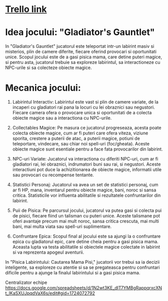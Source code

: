 # [Trello link](https://trello.com/b/VbuYAsOw/gladiators-gauntlet-unity) 



# Idea jocului: "Gladiator's Gauntlet"

In "Gladiator's Gauntlet" jucatorul este teleportat intr-un labirint masiv si misterios, plin de camere diferite, fiecare oferind provocari si oportunitati unice. Scopul jocului este de a gasi pisica mama, care detine puteri magice, si pentru asta, jucatorul trebuie sa exploreze labirintul, sa interactioneze cu NPC-urile si sa colecteze obiecte magice.

# Mecanica jocului:

1. Labirintul Interactiv: Labirintul este vast si plin de camere variate, de la incaperi cu gladiatori rai pana la locuri cu lei obraznici sau negustori. Fiecare camera ofera o provocare unica si oportunitati de a colecta obiecte magice sau a interactiona cu NPC-urile.

2. Collectables Magice: Pe masura ce jucatorul progreseaza, acesta poate colecta obiecte magice, cum ar fi puteri care ofera viteza, viziune sporita, crestere a puterii de atac, a puterii magice, potiuni de teleportare, vindecare, sau chiar noi spell-uri (foc/gheata). Aceste obiecte magice sunt esentiale pentru a face fata provocarilor din labirint.

3. NPC-uri Variate: Jucatorul va interactiona cu diferiti NPC-uri, cum ar fi gladiatori rai, lei obraznici, indrumatori buni sau rai, si negustori. Aceste interactiuni pot duce la achizitionarea de obiecte magice, informatii utile sau provocari cu recompense tentante.

4. Statistici Personaj: Jucatorul va avea un set de statistici personaj, cum ar fi HP, mana, inventarul pentru obiecte magice, bani, noroc si sansa critica. Statisticile vor influenta abilitatile si rezultatele confruntarilor din labirint.

5. Puii de Pisica: Pe parcursul jocului, jucatorul va putea gasi si colecta pui de pisici, fiecare fiind un talisman cu puteri unice. Aceste talismane pot oferi avantaje precum mai mult noroc, sansa critica crescuta, mai multi bani, mai multa viata sau spell-uri suplimentare.

6. Confruntare Epica: Scopul final al jocului este sa ajungi la o confruntare epica cu gladiatorul epic, care detine cheia pentru a gasi pisica mama. Aceasta lupta va testa abilitatile si obiectele magice colectate in labirint si va reprezenta apogeul aventurii.

In "Pisica Labirintului: Cautarea Mama Pisi," jucatorii vor trebui sa ia decizii inteligente, sa exploreze cu atentie si sa se pregateasca pentru confruntari dificile pentru a ajunge la finalul labirintului si a gasi pisica mama.


Centralizator echipe https://docs.google.com/spreadsheets/d/1N2wt3KE_dlT7YMBgRappqrxcXNt_lKaSXUJpqdVaX6s/edit#gid=1724072792

